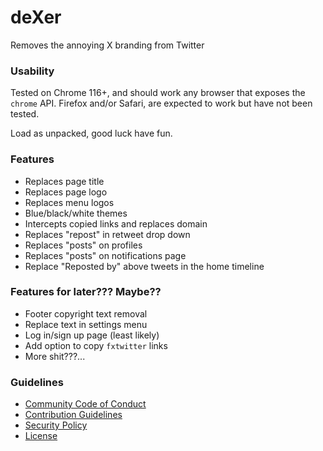 # deXer
Removes the annoying X branding from Twitter

### Usability
Tested on Chrome 116+, and should work any browser that exposes the `chrome` API. Firefox and/or Safari, are expected to work but have not been tested.

Load as unpacked, good luck have fun.

### Features
- Replaces page title
- Replaces page logo
- Replaces menu logos
- Blue/black/white themes
- Intercepts copied links and replaces domain
- Replaces "repost" in retweet drop down
- Replaces "posts" on profiles
- Replaces "posts" on notifications page
- Replace "Reposted by" above tweets in the home timeline

### Features for later??? Maybe??
- Footer copyright text removal
- Replace text in settings menu
- Log in/sign up page (least likely)
- Add option to copy `fxtwitter` links
- More shit???...

### Guidelines
- [Community Code of Conduct](.github/CODE_OF_CONDUCT.md)
- [Contribution Guidelines](.github/CONTRIBUTING.md)
- [Security Policy](.github/SECURITY.md)
- [License](LICENSE)
